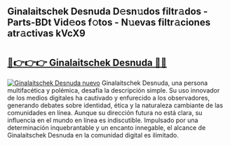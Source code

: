 ## Ginalaitschek Desnuda D𝚎sn𝚞dos filtr𝚊dos - Parts-BDt Vid𝚎os f𝚘tos - N𝚞evas filtr𝚊ciones atr𝚊ctivas kVcX9

# <h2><a href="http://mb2pqna.tromn.icu/?c=Ginalaitschek+Desnuda">🔗👉👉👉 Ginalaitschek Desnuda 🔗🔗</a></h2>

[![Ginalaitschek Desnuda nuevo](https://i.imgur.com/pEAQMta.gif)](http://mb2pqna.tromn.icu/?c=Ginalaitschek+Desnuda)
Ginalaitschek Desnuda, una persona multifacética y polémica, desafía la descripción simple. Su uso innovador de los medios digitales ha cautivado y enfurecido a los observadores, generando debates sobre identidad, ética y la naturaleza cambiante de las comunidades en línea. Aunque su dirección futura no está clara, su influencia en el mundo en línea es indiscutible. Impulsado por una determinación inquebrantable y un encanto innegable, el alcance de Ginalaitschek Desnuda en la comunidad digital es ilimitado.
